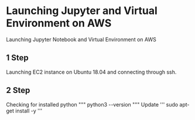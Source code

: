 # Launching Jupyter and Virtual Environment on AWS
 Launching Jupyter Notebook and Virtual Environment on AWS

## **1 Step**
 Launching EC2 instance on Ubuntu 18.04 and connecting through ssh.

## **2 Step**
 Checking for installed python
"""
python3 --version
"""
 Update
'''
sudo apt-get install -y
'''
